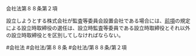 会社法第８８条第２項

設立しようとする株式会社が監査等委員会設置会社である場合には、[前項](会社法＿＿＿＿第８８条第１項)の規定による設立時取締役の選任は、設立時監査等委員である設立時取締役とそれ以外の設立時取締役とを区別してしなければならない。

#会社法
#会社法/第８８条
#会社法/第８８条/第２項
